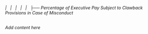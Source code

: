 ###### |   |   |   |   |   ├── Percentage of Executive Pay Subject to Clawback Provisions in Case of Misconduct

*Add content here*